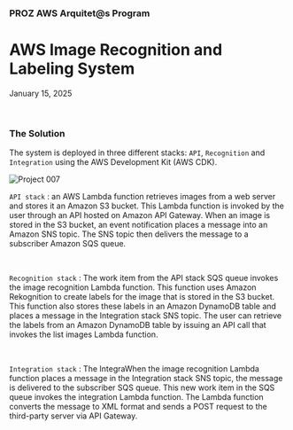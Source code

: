 <h3>PROZ AWS Arquitet@s Program</h3>
<h1>AWS Image Recognition and Labeling System</h1>
<p>January 15, 2025</p>

<br>

<h3>The Solution</h3>

<p>The system is deployed in three different stacks: <code>API</code>, <code>Recognition</code> and <code>Integration</code> using the AWS Development Kit (AWS CDK).</p>

![Project 007](https://github.com/RosanaFSS/AWS-Projects/blob/PROZ-Arquitet%40s/AWS%20Project.gif)

<p><code>API stack</code> : an AWS Lambda function retrieves images from a web server and stores it an Amazon S3 bucket. This Lambda function is invoked by the user through an API hosted on Amazon API Gateway. When an image is stored in the S3 bucket, an event notification places a message into an Amazon SNS topic. The SNS topic then delivers the message to a subscriber Amazon SQS queue.</p>

<br>

<p><code>Recognition stack</code> : The work item from the API stack SQS queue invokes the image recognition Lambda function. This function uses Amazon Rekognition to create labels for the image that is stored in the S3 bucket. This function also  stores these labels in an Amazon DynamoDB table and places a message in the Integration stack SNS topic. The user can retrieve the labels from an Amazon DynamoDB table by issuing an API call that invokes the list images Lambda function.</p>

<br>

<p><code>Integration stack</code> : The IntegraWhen the image recognition Lambda function places a message in the Integration stack SNS topic, the message is delivered to the subscriber SQS queue. This new work item in the SQS queue invokes the integration Lambda function. The Lambda function converts the message to XML format and sends a POST request to the third-party server via API Gateway.</p>

<br>







